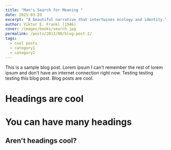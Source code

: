 ```yaml
---
title: "Man's Search for Meaning "
date: 2025-03-20
excerpt: "A beautiful narrative that intertwines ecology and identity."
author: Viktor E. Frankl (1946)
cover: /images/books/search.jpg
permalink: /posts/2013/08/blog-post-2/
tags:
  - cool posts
  - category1
  - category2
---
```


This is a sample blog post. Lorem ipsum I can't remember the rest of lorem ipsum and don't have an internet connection right now. Testing testing testing this blog post. Blog posts are cool.

Headings are cool
======

You can have many headings
======

Aren't headings cool?
------